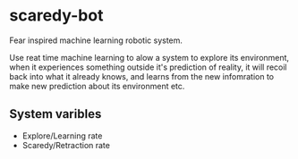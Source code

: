 # scaredy-bot
Fear inspired machine learning robotic system.

Use reat time machine learning to alow a system to explore its environment, when it experiences something outside it's prediction of reality, it will recoil back into what it already knows, and learns from the new infomration to make new prediction about its environment etc.

## System varibles
- Explore/Learning rate
- Scaredy/Retraction rate
